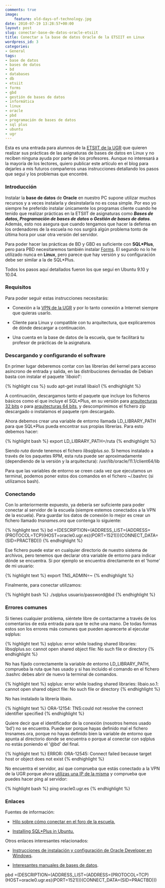 ```yaml
---
comments: true
image:
    feature: old-days-of-technology.jpg
date: 2010-07-19 13:28:57+00:00
layout: post
slug: conectar-base-de-datos-oracle-etsiit
title: Conectar a la base de datos Oracle de la ETSIIT en Linux
wordpress_id: 3
categories:
- General
tags:
- base de datos
- bases de datos
- bd
- databases
- db
- etsiit
- forms
- gbd
- gestión de bases de datos
- informática
- linux
- oracle
- pbd
- programación de bases de datos
- sql plus
- ubuntu
- ugr
---
```


Esta es una entrada para alumnos de la [ETSIIT de la UGR](http://etsiit.ugr.es/) que quieren realizar sus prácticas de las asignaturas de bases de datos en Linux y no reciben ninguna ayuda por parte de los profesores. Aunque no interesará a la mayoría de los lectores, quiero publicar este artículo en el blog para dejarles a mis futuros compañeros unas instrucciones detallando los pasos que seguí y los problemas que encontré.


### Introducción


Instalar la **base de datos** de **Oracle** en nuestro PC supone utilizar muchos recursos y a veces instalarla y desinstalarla no es cosa simple. Por eso yo siempre he preferido instalar únicamente los programas cliente cuando he tenido que realizar prácticas en la ETSIIT de asignaturas como **_Bases de datos_, _Programación de bases de datos_ o _Gestión de bases de datos_**. Además, esto nos asegura que cuando tengamos que hacer la defensa en los ordenadores de la escuela no nos surgirá algún problema tonto de última hora por usar otra versión del servidor.

Para poder hacer las prácticas de BD y GBD es suficiente con **SQL*Plus**, pero para PBD necesitaremos también instalar [Forms](http://www.oracle.com/technology/products/forms/index.html). El segundo no lo he utilizado nunca en **Linux**, pero parece que hay versión y su configuración debe ser similar a la de SQL*Plus.

Todos los pasos aquí detallados fueron los que seguí en Ubuntu 9.10 y 10.04.


### Requisitos


Para poder seguir estas instrucciones necesitarás:



	
  * Conexión a la [VPN de la UGR](http://etsiit.ugr.es/FAQ/doku.php?do=show&id=vpn) y por lo tanto conexión a Internet siempre que quieras usarlo.

	
  * Cliente para Linux y compatible con tu arquitectura, que explicaremos de dónde descargar a continuación.

	
  * Una cuenta en la base de datos de la escuela, que te facilitará tu profesor de prácticas de la asignatura.





### Descargando y configurando el software


En primer lugar deberemos contar con las librerías del kernel para acceso asíncrono de entrada y salida, en las distribuciones derivadas de Debian basta con instalar el paquete '_libaio1_':

{% highlight css %}
sudo apt-get install libaio1
{% endhighlight %}

A continuación, descargamos tanto el paquete que incluye los ficheros básicos como el que incluye el SQL*Plus, en su versión para [arquitecturas 32 bits](http://www.oracle.com/technology/software/tech/oci/instantclient/htdocs/linuxsoft.html) o para [arquitecturas 64 bits](http://www.oracle.com/technology/software/tech/oci/instantclient/htdocs/linuxx86_64soft.html), y descomprimimos el fichero zip descargado o instalamos el paquete rpm descargado.

Ahora debemos crear una variable de entorno llamada LD_LIBRARY_PATH para que SQL*Plus pueda encontrar sus propias librerías. Para esto debemos hacer:

{% highlight bash %}
export LD_LIBRARY_PATH=/ruta
{% endhighlight %}

Siendo _ruta_ donde tenemos el fichero _libsqlplus.so_. Si hemos instalado a través de los paquetes RPM, esta ruta puede ser aproximadamente (dependiendo de la versión y la arquitectura): /usr/lib/oracle/11.1/client64/lib

Para que las variables de entorno se creen cada vez que ejecutamos un terminal, podemos poner estos dos comandos en el fichero ~/.bashrc (si utilizamos bash).


### Conectando


Con lo anteriormente expuesto, ya debería ser suficiente para poder conectar al servidor de la escuela (siempre estemos conectados a la VPN de la escuela). Para guardar los datos de conexión lo mejor es crear un fichero llamado _tnsnames.ora_ que contenga lo siguiente:

{% highlight text %}
bd =(DESCRIPTION=(ADDRESS_LIST=(ADDRESS=(PROTOCOL=TCP)(HOST=oracle0.ugr.es)(PORT=1521)))(CONNECT_DATA=(SID=PRACTBD)))
{% endhighlight %}

Ese fichero puede estar en cualquier directorio de nuestro sistema de archivos, pero tenemos que declarar otra variable de entorno para indicar dónde se encuentra. Si por ejemplo se encuentra directamente en el 'home' de mi usuario:

{% highlight text %}
export TNS_ADMIN=~
{% endhighlight %}

Finalmente, para conectar utilizamos:

{% highlight bash %}
./sqlplus usuario/password@bd
{% endhighlight %}


### Errores comunes


Si tienes cualquier problema, siéntete libre de contactarme a través de los comentarios de esta entrada para que te eche una mano. De todas formas estos son los errores más comunes que pueden aparecerte al ejecutar sqlplus:

{% highlight text %}
sqlplus: error while loading shared libraries: libsqlplus.so: cannot open shared object file: No such file or directory
{% endhighlight %}

No has fijado correctamente la variable de entorno LD_LIBRARY_PATH, comprueba la ruta que has usado y si has incluido el comando en el fichero .bashrc debes abrir de nuevo la terminal de comandos.

{% highlight text %}
sqlplus: error while loading shared libraries: libaio.so.1: cannot open shared object file: No such file or directory
{% endhighlight %}

No has instalado la librería libaio.

{% highlight text %}
ORA-12154: TNS:could not resolve the connect identifier specified
{% endhighlight %}

Quiere decir que el identificador de la conexión (nosotros hemos usado 'bd') no se encuentra. Puede ser porque hayas definido mal el fichero tnsnames.ora, porque no hayas definido bien la variable de entorno que apunta al directorio donde se encuentra o porque al conectar con sqlplus no estás poniendo el '@bd' del final.

{% highlight text %}
ERROR: ORA-12545: Connect failed because target host or object does not exist
{% endhighlight %}

No encuentra el servidor, así que comprueba que estás conectado a la VPN de la UGR porque ahora [utilizas una IP de la misma](http://www.showmyip.com/) y comprueba que puedes hacer ping al servidor:

{% highlight bash %}
ping oracle0.ugr.es
{% endhighlight %}


### Enlaces


Fuentes de información:



	
  * [Hilo sobre cómo conectar en el foro de la escuela.](https://etsiit.ugr.es/apps/foro/index.php?idhebra=10559)

	
  * [Installing SQL*Plus in Ubuntu.](http://samushka.blogspot.com/2009/04/installing-oracle-sqlplus-in-ubuntu.html)


Otros enlaces interesantes relacionados:

	
  * [Instrucciones de instalación y configuración de Oracle Developer en Windows](http://flanagan.ugr.es/docencia/2005-2006/2/developer/TutorialInstalacion.html).

	
  * [Interesantes manuales de bases de datos](http://www.jorgesanchez.net/bd/index.html).




pbd =(DESCRIPTION=(ADDRESS_LIST=(ADDRESS=(PROTOCOL=TCP)(HOST=oracle0.ugr.es)(PORT=1521)))(CONNECT_DATA=(SID=PRACTBD)))
